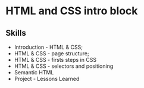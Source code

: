 # <h1> HTML and CSS intro block</h1>

## <h2> Skills</h2>

* Introduction - HTML & CSS;
* HTML & CSS - page structure;
* HTML & CSS - firsts steps in CSS
* HTML & CSS - selectors and positioning
* Semantic HTML
* Project - Lessons Learned
